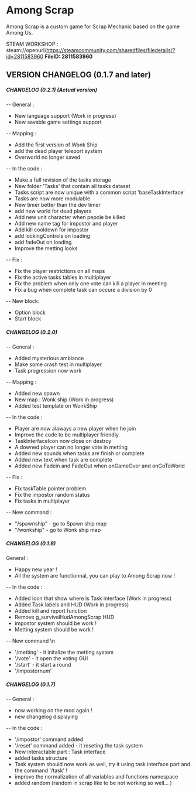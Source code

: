 # Among Scrap 

Among Scrap is a custom game for Scrap Mechanic based on the game Among Us.

STEAM WORKSHOP : steam://openurl/https://steamcommunity.com/sharedfiles/filedetails/?id=2811583960
**FileID: 2811583960**


## VERSION CHANGELOG (0.1.7 and later)

##### **CHANGELOG (0.2.1)** (Actual version)

-- General :
- New language support (Work in progress)
- New savable game settings support 

-- Mapping :
- Add the first version of Wonk Ship
- add the dead player teleport system
- Overworld no longer saved

-- In the code :
- Make a full revision of the tasks storage 
-  New folder 'Tasks' that contain all tasks dataset
- Tasks script are now unique with a common script 'baseTaskInterface' 
- Tasks are now more modulable 
- New timer better than the dev timer
- add new world for dead players
- Add new unit character when pepole be killed
- Add new name tag for impostor and player
- Add kill cooldown for impostor 
- add lockingControls on loading
- add fadeOut on loading
- Improve the metting looks

-- Fix :	
- Fix the player restrictions on all maps
- Fix the active tasks tables in multiplayer
- Fix the problem when only one vote can kill a player in meeting
- Fix a bug when complete task can occure a division by 0

-- New block:
- Option block 
- Start block

##### **CHANGELOG (0.2.0)**

-- General :
- Added mysterious ambiance
- Make some crash test in multiplayer
- Task progression now work

-- Mapping :
- Added new spawn
- New map : Wonk ship (Work in progress)
- Added test template on WonkShip

-- In the code :
- Player are now alaways a new player when he join
- Improve the code to be multiplayer friendly
- TaskInterfaceIcon now close on destroy
- A downed player can no longer vote in metting
- Added new sounds when tasks are finish or complete
- Added new text when task are complete
- Added new Fadein and FadeOut when onGameOver and onGoToWorld

-- Fix :
- Fix taskTable pointer problem
- Fix the impostor random status
- Fix tasks in multiplayer

-- New command :
- "/spawnship" - go to Spawn ship map
- "/wonkship" - go to Wonk ship map



##### **CHANGELOG (0.1.8)**

General :
- Happy new year !
- All the system are functionnal, you can play to Among Scrap now !

-- In the code :
- Added icon that show where is Task interface (Work in progress)
- Added Task labels and HUD (Work in progress)
- Added kill and report function
- Remove g_survivalHudAmongScrap HUD
- impostor system should be work !
- Metting system should be work !

-- New command \n
- '/metting' - it initalize the metting system
- '/vote' - it open the voting GUI
- '/start' - it start a round
- '/impostornum'



##### **CHANGELOG (0.1.7)**
-- General :
- now working on the mod again !
- new changelog displaying

-- In the code :
- '/impostor' command added
- '/reset' command added - it reseting the task system
- New interactable part : Task interface
- added tasks structure
- Task system should now work as well, try it using task interface part and the command '/task' !
- improve the normalization of all variables and functions namespace
- added random (random in scrap like to be not working so well... )
